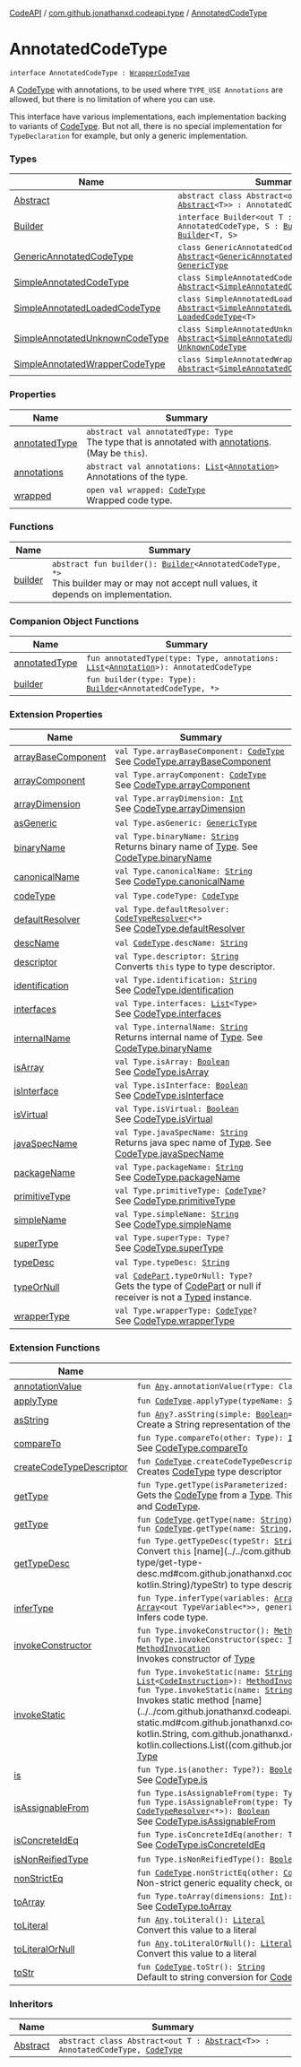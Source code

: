 [CodeAPI](../../index.md) / [com.github.jonathanxd.codeapi.type](../index.md) / [AnnotatedCodeType](.)

# AnnotatedCodeType

`interface AnnotatedCodeType : `[`WrapperCodeType`](../-wrapper-code-type/index.md)

A [CodeType](../-code-type/index.md) with annotations, to be used where `TYPE_USE Annotations` are allowed, but there is no
limitation of where you can use.

This interface have various implementations, each implementation backing to variants of [CodeType](../-code-type/index.md). But not all,
there is no special implementation for `TypeDeclaration` for example, but only a generic implementation.

### Types

| Name | Summary |
|---|---|
| [Abstract](-abstract/index.md) | `abstract class Abstract<out T : `[`Abstract`](-abstract/index.md)`<T>> : AnnotatedCodeType, `[`CodeType`](../-code-type/index.md) |
| [Builder](-builder/index.md) | `interface Builder<out T : AnnotatedCodeType, S : `[`Builder`](-builder/index.md)`<T, S>> : `[`Builder`](../../com.github.jonathanxd.codeapi.builder/-builder/index.md)`<T, S>` |
| [GenericAnnotatedCodeType](-generic-annotated-code-type/index.md) | `class GenericAnnotatedCodeType : `[`Abstract`](-abstract/index.md)`<`[`GenericAnnotatedCodeType`](-generic-annotated-code-type/index.md)`>, `[`GenericType`](../-generic-type/index.md) |
| [SimpleAnnotatedCodeType](-simple-annotated-code-type/index.md) | `class SimpleAnnotatedCodeType : `[`Abstract`](-abstract/index.md)`<`[`SimpleAnnotatedCodeType`](-simple-annotated-code-type/index.md)`>` |
| [SimpleAnnotatedLoadedCodeType](-simple-annotated-loaded-code-type/index.md) | `class SimpleAnnotatedLoadedCodeType<T> : `[`Abstract`](-abstract/index.md)`<`[`SimpleAnnotatedLoadedCodeType`](-simple-annotated-loaded-code-type/index.md)`<T>>, `[`LoadedCodeType`](../-loaded-code-type/index.md)`<T>` |
| [SimpleAnnotatedUnknownCodeType](-simple-annotated-unknown-code-type/index.md) | `class SimpleAnnotatedUnknownCodeType : `[`Abstract`](-abstract/index.md)`<`[`SimpleAnnotatedUnknownCodeType`](-simple-annotated-unknown-code-type/index.md)`>, `[`UnknownCodeType`](../-unknown-code-type.md) |
| [SimpleAnnotatedWrapperCodeType](-simple-annotated-wrapper-code-type/index.md) | `class SimpleAnnotatedWrapperCodeType : `[`Abstract`](-abstract/index.md)`<`[`SimpleAnnotatedCodeType`](-simple-annotated-code-type/index.md)`>` |

### Properties

| Name | Summary |
|---|---|
| [annotatedType](annotated-type.md) | `abstract val annotatedType: Type`<br>The type that is annotated with [annotations](annotations.md). (May be `this`). |
| [annotations](annotations.md) | `abstract val annotations: `[`List`](https://kotlinlang.org/api/latest/jvm/stdlib/kotlin.collections/-list/index.html)`<`[`Annotation`](../../com.github.jonathanxd.codeapi.base/-annotation/index.md)`>`<br>Annotations of the type. |
| [wrapped](wrapped.md) | `open val wrapped: `[`CodeType`](../-code-type/index.md)<br>Wrapped code type. |

### Functions

| Name | Summary |
|---|---|
| [builder](builder.md) | `abstract fun builder(): `[`Builder`](-builder/index.md)`<AnnotatedCodeType, *>`<br>This builder may or may not accept null values, it depends on implementation. |

### Companion Object Functions

| Name | Summary |
|---|---|
| [annotatedType](annotated-type.md) | `fun annotatedType(type: Type, annotations: `[`List`](https://kotlinlang.org/api/latest/jvm/stdlib/kotlin.collections/-list/index.html)`<`[`Annotation`](../../com.github.jonathanxd.codeapi.base/-annotation/index.md)`>): AnnotatedCodeType` |
| [builder](builder.md) | `fun builder(type: Type): `[`Builder`](-builder/index.md)`<AnnotatedCodeType, *>` |

### Extension Properties

| Name | Summary |
|---|---|
| [arrayBaseComponent](../../com.github.jonathanxd.codeapi.util/java.lang.reflect.-type/array-base-component.md) | `val Type.arrayBaseComponent: `[`CodeType`](../-code-type/index.md)<br>See [CodeType.arrayBaseComponent](../-code-type/array-base-component.md) |
| [arrayComponent](../../com.github.jonathanxd.codeapi.util/java.lang.reflect.-type/array-component.md) | `val Type.arrayComponent: `[`CodeType`](../-code-type/index.md)<br>See [CodeType.arrayComponent](../-code-type/array-component.md) |
| [arrayDimension](../../com.github.jonathanxd.codeapi.util/java.lang.reflect.-type/array-dimension.md) | `val Type.arrayDimension: `[`Int`](https://kotlinlang.org/api/latest/jvm/stdlib/kotlin/-int/index.html)<br>See [CodeType.arrayDimension](../-code-type/array-dimension.md) |
| [asGeneric](../../com.github.jonathanxd.codeapi.util/java.lang.reflect.-type/as-generic.md) | `val Type.asGeneric: `[`GenericType`](../-generic-type/index.md) |
| [binaryName](../../com.github.jonathanxd.codeapi.util/java.lang.reflect.-type/binary-name.md) | `val Type.binaryName: `[`String`](https://kotlinlang.org/api/latest/jvm/stdlib/kotlin/-string/index.html)<br>Returns binary name of [Type](#). See [CodeType.binaryName](../-code-type/binary-name.md) |
| [canonicalName](../../com.github.jonathanxd.codeapi.util/java.lang.reflect.-type/canonical-name.md) | `val Type.canonicalName: `[`String`](https://kotlinlang.org/api/latest/jvm/stdlib/kotlin/-string/index.html)<br>See [CodeType.canonicalName](../-code-type/canonical-name.md) |
| [codeType](../../com.github.jonathanxd.codeapi.util/java.lang.reflect.-type/code-type.md) | `val Type.codeType: `[`CodeType`](../-code-type/index.md) |
| [defaultResolver](../../com.github.jonathanxd.codeapi.util/java.lang.reflect.-type/default-resolver.md) | `val Type.defaultResolver: `[`CodeTypeResolver`](../-code-type-resolver/index.md)`<*>`<br>See [CodeType.defaultResolver](../-code-type/default-resolver.md) |
| [descName](../../com.github.jonathanxd.codeapi.util/desc-name.md) | `val `[`CodeType`](../-code-type/index.md)`.descName: `[`String`](https://kotlinlang.org/api/latest/jvm/stdlib/kotlin/-string/index.html) |
| [descriptor](../../com.github.jonathanxd.codeapi.util/java.lang.reflect.-type/descriptor.md) | `val Type.descriptor: `[`String`](https://kotlinlang.org/api/latest/jvm/stdlib/kotlin/-string/index.html)<br>Converts `this` type to type descriptor. |
| [identification](../../com.github.jonathanxd.codeapi.util/java.lang.reflect.-type/identification.md) | `val Type.identification: `[`String`](https://kotlinlang.org/api/latest/jvm/stdlib/kotlin/-string/index.html)<br>See [CodeType.identification](../-code-type/identification.md) |
| [interfaces](../../com.github.jonathanxd.codeapi.util/java.lang.reflect.-type/interfaces.md) | `val Type.interfaces: `[`List`](https://kotlinlang.org/api/latest/jvm/stdlib/kotlin.collections/-list/index.html)`<Type>`<br>See [CodeType.interfaces](../-code-type/interfaces.md) |
| [internalName](../../com.github.jonathanxd.codeapi.util/java.lang.reflect.-type/internal-name.md) | `val Type.internalName: `[`String`](https://kotlinlang.org/api/latest/jvm/stdlib/kotlin/-string/index.html)<br>Returns internal name of [Type](#). See [CodeType.binaryName](../-code-type/binary-name.md) |
| [isArray](../../com.github.jonathanxd.codeapi.util/java.lang.reflect.-type/is-array.md) | `val Type.isArray: `[`Boolean`](https://kotlinlang.org/api/latest/jvm/stdlib/kotlin/-boolean/index.html)<br>See [CodeType.isArray](../-code-type/is-array.md) |
| [isInterface](../../com.github.jonathanxd.codeapi.util/java.lang.reflect.-type/is-interface.md) | `val Type.isInterface: `[`Boolean`](https://kotlinlang.org/api/latest/jvm/stdlib/kotlin/-boolean/index.html)<br>See [CodeType.isInterface](../-code-type/is-interface.md) |
| [isVirtual](../../com.github.jonathanxd.codeapi.util/java.lang.reflect.-type/is-virtual.md) | `val Type.isVirtual: `[`Boolean`](https://kotlinlang.org/api/latest/jvm/stdlib/kotlin/-boolean/index.html)<br>See [CodeType.isVirtual](../-code-type/is-virtual.md) |
| [javaSpecName](../../com.github.jonathanxd.codeapi.util/java.lang.reflect.-type/java-spec-name.md) | `val Type.javaSpecName: `[`String`](https://kotlinlang.org/api/latest/jvm/stdlib/kotlin/-string/index.html)<br>Returns java spec name of [Type](#). See [CodeType.javaSpecName](../-code-type/java-spec-name.md) |
| [packageName](../../com.github.jonathanxd.codeapi.util/java.lang.reflect.-type/package-name.md) | `val Type.packageName: `[`String`](https://kotlinlang.org/api/latest/jvm/stdlib/kotlin/-string/index.html)<br>See [CodeType.packageName](../-code-type/package-name.md) |
| [primitiveType](../../com.github.jonathanxd.codeapi.util/java.lang.reflect.-type/primitive-type.md) | `val Type.primitiveType: `[`CodeType`](../-code-type/index.md)`?`<br>See [CodeType.primitiveType](../-code-type/primitive-type.md) |
| [simpleName](../../com.github.jonathanxd.codeapi.util/java.lang.reflect.-type/simple-name.md) | `val Type.simpleName: `[`String`](https://kotlinlang.org/api/latest/jvm/stdlib/kotlin/-string/index.html)<br>See [CodeType.simpleName](../-code-type/simple-name.md) |
| [superType](../../com.github.jonathanxd.codeapi.util/java.lang.reflect.-type/super-type.md) | `val Type.superType: Type?`<br>See [CodeType.superType](../-code-type/super-type.md) |
| [typeDesc](../../com.github.jonathanxd.codeapi.util/java.lang.reflect.-type/type-desc.md) | `val Type.typeDesc: `[`String`](https://kotlinlang.org/api/latest/jvm/stdlib/kotlin/-string/index.html) |
| [typeOrNull](../../com.github.jonathanxd.codeapi.util/type-or-null.md) | `val `[`CodePart`](../../com.github.jonathanxd.codeapi/-code-part/index.md)`.typeOrNull: Type?`<br>Gets the type of [CodePart](../../com.github.jonathanxd.codeapi/-code-part/index.md) or null if receiver is not a [Typed](../../com.github.jonathanxd.codeapi.base/-typed/index.md) instance. |
| [wrapperType](../../com.github.jonathanxd.codeapi.util/java.lang.reflect.-type/wrapper-type.md) | `val Type.wrapperType: `[`CodeType`](../-code-type/index.md)`?`<br>See [CodeType.wrapperType](../-code-type/wrapper-type.md) |

### Extension Functions

| Name | Summary |
|---|---|
| [annotationValue](../../com.github.jonathanxd.codeapi.util.conversion/kotlin.-any/annotation-value.md) | `fun `[`Any`](https://kotlinlang.org/api/latest/jvm/stdlib/kotlin/-any/index.html)`.annotationValue(rType: Class<*>): `[`Any`](https://kotlinlang.org/api/latest/jvm/stdlib/kotlin/-any/index.html) |
| [applyType](../../com.github.jonathanxd.codeapi.util/apply-type.md) | `fun `[`CodeType`](../-code-type/index.md)`.applyType(typeName: `[`String`](https://kotlinlang.org/api/latest/jvm/stdlib/kotlin/-string/index.html)`, type: `[`CodeType`](../-code-type/index.md)`): `[`CodeType`](../-code-type/index.md) |
| [asString](../../com.github.jonathanxd.codeapi.util/kotlin.-any/as-string.md) | `fun `[`Any`](https://kotlinlang.org/api/latest/jvm/stdlib/kotlin/-any/index.html)`?.asString(simple: `[`Boolean`](https://kotlinlang.org/api/latest/jvm/stdlib/kotlin/-boolean/index.html)` = true): `[`String`](https://kotlinlang.org/api/latest/jvm/stdlib/kotlin/-string/index.html)<br>Create a String representation of the part of this [CodePart](../../com.github.jonathanxd.codeapi/-code-part/index.md) |
| [compareTo](../../com.github.jonathanxd.codeapi.util/java.lang.reflect.-type/compare-to.md) | `fun Type.compareTo(other: Type): `[`Int`](https://kotlinlang.org/api/latest/jvm/stdlib/kotlin/-int/index.html)<br>See [CodeType.compareTo](../-code-type/compare-to.md) |
| [createCodeTypeDescriptor](../../com.github.jonathanxd.codeapi.util/create-code-type-descriptor.md) | `fun `[`CodeType`](../-code-type/index.md)`.createCodeTypeDescriptor(): `[`String`](https://kotlinlang.org/api/latest/jvm/stdlib/kotlin/-string/index.html)<br>Creates [CodeType](../-code-type/index.md) type descriptor |
| [getType](../../com.github.jonathanxd.codeapi.util/java.lang.reflect.-type/get-type.md) | `fun Type.getType(isParameterized: `[`Boolean`](https://kotlinlang.org/api/latest/jvm/stdlib/kotlin/-boolean/index.html)` = false): `[`CodeType`](../-code-type/index.md)<br>Gets the [CodeType](../-code-type/index.md) from a [Type](#). This method only works for Java Reflection Types and [CodeType](../-code-type/index.md). |
| [getType](../../com.github.jonathanxd.codeapi.util/get-type.md) | `fun `[`CodeType`](../-code-type/index.md)`.getType(name: `[`String`](https://kotlinlang.org/api/latest/jvm/stdlib/kotlin/-string/index.html)`): `[`CodeType`](../-code-type/index.md)`?`<br>`fun `[`CodeType`](../-code-type/index.md)`.getType(name: `[`String`](https://kotlinlang.org/api/latest/jvm/stdlib/kotlin/-string/index.html)`, inside: `[`CodeType`](../-code-type/index.md)`): `[`CodeType`](../-code-type/index.md)`?` |
| [getTypeDesc](../../com.github.jonathanxd.codeapi.util/java.lang.reflect.-type/get-type-desc.md) | `fun Type.getTypeDesc(typeStr: `[`String`](https://kotlinlang.org/api/latest/jvm/stdlib/kotlin/-string/index.html)` = this.codeType.type): `[`String`](https://kotlinlang.org/api/latest/jvm/stdlib/kotlin/-string/index.html)<br>Convert `this` [name](../../com.github.jonathanxd.codeapi.util/java.lang.reflect.-type/get-type-desc.md#com.github.jonathanxd.codeapi.util$getTypeDesc(java.lang.reflect.Type, kotlin.String)/typeStr) to type description. |
| [inferType](../../com.github.jonathanxd.codeapi.util/java.lang.reflect.-type/infer-type.md) | `fun Type.inferType(variables: `[`Array`](https://kotlinlang.org/api/latest/jvm/stdlib/kotlin/-array/index.html)`<out TypeVariable<*>>, classVariables: `[`Array`](https://kotlinlang.org/api/latest/jvm/stdlib/kotlin/-array/index.html)`<out TypeVariable<*>>, generic: `[`Generic`](../-generic/index.md)`): `[`CodeType`](../-code-type/index.md)<br>Infers code type. |
| [invokeConstructor](../../com.github.jonathanxd.codeapi.factory/java.lang.reflect.-type/invoke-constructor.md) | `fun Type.invokeConstructor(): `[`MethodInvocation`](../../com.github.jonathanxd.codeapi.base/-method-invocation/index.md)<br>`fun Type.invokeConstructor(spec: `[`TypeSpec`](../../com.github.jonathanxd.codeapi.base/-type-spec/index.md)`, arguments: `[`List`](https://kotlinlang.org/api/latest/jvm/stdlib/kotlin.collections/-list/index.html)`<`[`CodeInstruction`](../../com.github.jonathanxd.codeapi/-code-instruction.md)`>): `[`MethodInvocation`](../../com.github.jonathanxd.codeapi.base/-method-invocation/index.md)<br>Invokes constructor of [Type](#) |
| [invokeStatic](../../com.github.jonathanxd.codeapi.factory/java.lang.reflect.-type/invoke-static.md) | `fun Type.invokeStatic(name: `[`String`](https://kotlinlang.org/api/latest/jvm/stdlib/kotlin/-string/index.html)`, spec: `[`TypeSpec`](../../com.github.jonathanxd.codeapi.base/-type-spec/index.md)`, arguments: `[`List`](https://kotlinlang.org/api/latest/jvm/stdlib/kotlin.collections/-list/index.html)`<`[`CodeInstruction`](../../com.github.jonathanxd.codeapi/-code-instruction.md)`>): `[`MethodInvocation`](../../com.github.jonathanxd.codeapi.base/-method-invocation/index.md)<br>`fun Type.invokeStatic(name: `[`String`](https://kotlinlang.org/api/latest/jvm/stdlib/kotlin/-string/index.html)`): `[`MethodInvocation`](../../com.github.jonathanxd.codeapi.base/-method-invocation/index.md)<br>Invokes static method [name](../../com.github.jonathanxd.codeapi.factory/java.lang.reflect.-type/invoke-static.md#com.github.jonathanxd.codeapi.factory$invokeStatic(java.lang.reflect.Type, kotlin.String, com.github.jonathanxd.codeapi.base.TypeSpec, kotlin.collections.List((com.github.jonathanxd.codeapi.CodeInstruction)))/name) of [Type](#) |
| [is](../../com.github.jonathanxd.codeapi.util/java.lang.reflect.-type/is.md) | `fun Type.is(another: Type?): `[`Boolean`](https://kotlinlang.org/api/latest/jvm/stdlib/kotlin/-boolean/index.html)<br>See [CodeType.is](../-code-type/index.md) |
| [isAssignableFrom](../../com.github.jonathanxd.codeapi.util/java.lang.reflect.-type/is-assignable-from.md) | `fun Type.isAssignableFrom(type: Type): `[`Boolean`](https://kotlinlang.org/api/latest/jvm/stdlib/kotlin/-boolean/index.html)<br>`fun Type.isAssignableFrom(type: Type, resolverProvider: (Type) -> `[`CodeTypeResolver`](../-code-type-resolver/index.md)`<*>): `[`Boolean`](https://kotlinlang.org/api/latest/jvm/stdlib/kotlin/-boolean/index.html)<br>See [CodeType.isAssignableFrom](../-code-type/is-assignable-from.md) |
| [isConcreteIdEq](../../com.github.jonathanxd.codeapi.util/java.lang.reflect.-type/is-concrete-id-eq.md) | `fun Type.isConcreteIdEq(another: Type): `[`Boolean`](https://kotlinlang.org/api/latest/jvm/stdlib/kotlin/-boolean/index.html)<br>See [CodeType.isConcreteIdEq](../-code-type/is-concrete-id-eq.md) |
| [isNonReifiedType](../../com.github.jonathanxd.codeapi.util/java.lang.reflect.-type/is-non-reified-type.md) | `fun Type.isNonReifiedType(): `[`Boolean`](https://kotlinlang.org/api/latest/jvm/stdlib/kotlin/-boolean/index.html) |
| [nonStrictEq](../../com.github.jonathanxd.codeapi.util/non-strict-eq.md) | `fun `[`CodeType`](../-code-type/index.md)`.nonStrictEq(other: `[`CodeType`](../-code-type/index.md)`): `[`Boolean`](https://kotlinlang.org/api/latest/jvm/stdlib/kotlin/-boolean/index.html)<br>Non-strict generic equality check, only works for generic types. |
| [toArray](../../com.github.jonathanxd.codeapi.util/java.lang.reflect.-type/to-array.md) | `fun Type.toArray(dimensions: `[`Int`](https://kotlinlang.org/api/latest/jvm/stdlib/kotlin/-int/index.html)`): `[`CodeType`](../-code-type/index.md)<br>See [CodeType.toArray](../-code-type/to-array.md) |
| [toLiteral](../../com.github.jonathanxd.codeapi.util.conversion/kotlin.-any/to-literal.md) | `fun `[`Any`](https://kotlinlang.org/api/latest/jvm/stdlib/kotlin/-any/index.html)`.toLiteral(): `[`Literal`](../../com.github.jonathanxd.codeapi.literal/-literal/index.md)<br>Convert this value to a literal |
| [toLiteralOrNull](../../com.github.jonathanxd.codeapi.util.conversion/kotlin.-any/to-literal-or-null.md) | `fun `[`Any`](https://kotlinlang.org/api/latest/jvm/stdlib/kotlin/-any/index.html)`.toLiteralOrNull(): `[`Literal`](../../com.github.jonathanxd.codeapi.literal/-literal/index.md)`?`<br>Convert this value to a literal |
| [toStr](../../com.github.jonathanxd.codeapi.util/to-str.md) | `fun `[`CodeType`](../-code-type/index.md)`.toStr(): `[`String`](https://kotlinlang.org/api/latest/jvm/stdlib/kotlin/-string/index.html)<br>Default to string conversion for [CodeType](../-code-type/index.md). |

### Inheritors

| Name | Summary |
|---|---|
| [Abstract](-abstract/index.md) | `abstract class Abstract<out T : `[`Abstract`](-abstract/index.md)`<T>> : AnnotatedCodeType, `[`CodeType`](../-code-type/index.md) |

